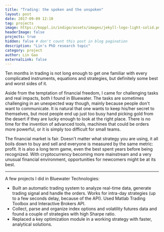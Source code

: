 ```yaml
---
title: "Trading: the spoken and the unspoken"
layout: post
date: 2017-09-09 12:10
tag: projects
image: https://koppl.in/indigo/assets/images/jekyll-logo-light-solid.png
headerImage: false
projects: true
hidden: false # don't count this post in blog pagination
description: "Lin's PhD research topic"
category: project
author: Lin Gao
externalLink: false
---
```


Ten months in trading is not long enough to get one familiar with every complicated instruments, equations and strategies, but definitely some best and worst sides of it.

Aside from the temptation of financial freedom, I came for challenging tasks and real impacts, both I found in Bluewater. The tasks are sometimes challenging in an unexpected way though, mainly because people don't want to communicate. It is natural that one wants to keep his/her secret to themselves, but most people end up just too busy hand picking gold from the desert if they are lucky enough to look at the right place. There is no time for the invention of advanced tools, machines that could be orders more powerful, or it is simply too difficult for small teams. 

The financial market is fair. Doesn't matter what strategy you are using, it all boils down to buy and sell and everyone is measured by the same metric: profit. It is also a long term game, even the best spent years before being recognized. With cryptocurrency becoming more mainstream and a very unusual financial environment, opportunities for newcomers might be at its best.  

---

A few projects I did in Bluewater Technologies:

- Built an automatic trading system to analyze real-time data, generate trading signal and handle the orders. Works for intra-day strategies (up to a few seconds delay, because of the API). Used Matlab Trading Toolbox and Interactive Brokers API.
- Collect, parse and organize index options and volatility futures data and found a couple of strategies with high Sharpe ratio.
- Replaced a key optimization module in a working strategy with faster, analytical solutions.

